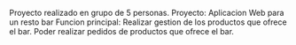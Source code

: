 Proyecto realizado en grupo de 5 personas.
Proyecto:
  Aplicacion Web para un resto bar
  Funcion principal:
      Realizar gestion de los productos que ofrece el bar. 
      Poder realizar pedidos de productos que ofrece el bar.
